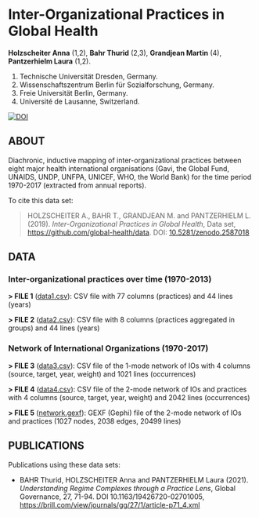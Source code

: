 # Inter-Organizational Practices in Global Health
**Holzscheiter Anna** (1,2), **Bahr Thurid** (2,3), **Grandjean Martin** (4), **Pantzerhielm Laura** (1,2).

1. Technische Universität Dresden, Germany.
2. Wissenschaftszentrum Berlin für Sozialforschung, Germany.
3. Freie Universität Berlin, Germany.
4. Université de Lausanne, Switzerland.

[![DOI](https://zenodo.org/badge/DOI/10.5281/zenodo.2587018.svg)](https://doi.org/10.5281/zenodo.2587018)

## ABOUT

Diachronic, inductive mapping of inter-organizational practices between eight major health international organisations (Gavi, the Global Fund, UNAIDS, UNDP, UNFPA, UNICEF, WHO, the World Bank) for the time period 1970-2017 (extracted from annual reports).

To cite this data set: 

> HOLZSCHEITER A., BAHR T., GRANDJEAN M. and PANTZERHIELM L. (2019). *Inter-Organizational Practices in Global Health*, Data set, https://github.com/global-health/data. DOI: [10.5281/zenodo.2587018](https://doi.org/10.5281/zenodo.2587018)

## DATA
### Inter-organizational practices over time (1970-2013)

**> FILE 1** ([data1.csv](https://github.com/global-health/data/blob/master/files/Data1.csv)): CSV file with 77 columns (practices) and 44 lines (years)

**> FILE 2** ([data2.csv](https://github.com/global-health/data/blob/master/files/Data2.csv)): CSV file with 8 columns (practices aggregated in groups) and 44 lines (years)

### Network of International Organizations (1970-2017)

**> FILE 3** ([data3.csv](https://github.com/global-health/data/blob/master/files/Data3.csv)): CSV file of the 1-mode network of IOs with 4 columns (source, target, year, weight) and 1021 lines (occurrences)

**> FILE 4** ([data4.csv](https://github.com/global-health/data/blob/master/files/Data4.csv)): CSV file of the 2-mode network of IOs and practices with 4 columns (source, target, year, weight) and 2042 lines (occurrences)

**> FILE 5** ([network.gexf](https://github.com/global-health/data/blob/master/files/Network.gexf)): GEXF (Gephi) file of the 2-mode network of IOs and practices (1027 nodes, 2038 edges, 20499 lines)

## PUBLICATIONS

Publications using these data sets:
* BAHR Thurid, HOLZSCHEITER Anna and PANTZERHIELM Laura (2021). *Understanding Regime Complexes through a Practice Lens*, Global Governance, 27, 71-94. DOI 10.1163/19426720-02701005, https://brill.com/view/journals/gg/27/1/article-p71_4.xml
